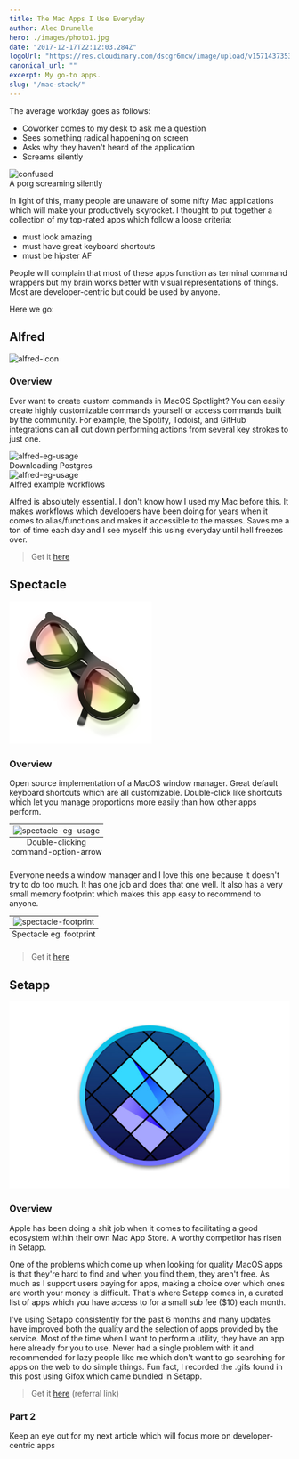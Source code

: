 ```yaml
---
title: The Mac Apps I Use Everyday
author: Alec Brunelle
hero: ./images/photo1.jpg
date: "2017-12-17T22:12:03.284Z"
logoUrl: "https://res.cloudinary.com/dscgr6mcw/image/upload/v1571437353/mac-stack-post/alfred-icon.jpg"
canonical_url: ""
excerpt: My go-to apps.
slug: "/mac-stack/"
---
```


<!-- unsplash image link: Photo by Norbert Levajsics (https://unsplash.com/@levajsics?utm_source=unsplash&utm_medium=referral&utm_content=creditCopyText) on Unsplash (https://unsplash.com/s/photos/imac?utm_source=unsplash&utm_medium=referral&utm_content=creditCopyText) -->

The average workday goes as follows:

- Coworker comes to my desk to ask me a question
- Sees something radical happening on screen
- Asks why they haven't heard of the application
- Screams silently

<div class="Image__Small">
  <img src="https://res.cloudinary.com/dscgr6mcw/image/upload/v1586178576/mac-stack-post/screams4.gif" alt="confused"/>
  <figcaption>A porg screaming silently</figcaption>
</div>

In light of this, many people are unaware of some nifty Mac applications which will make your productively skyrocket. I thought to put together a collection of my top-rated apps which follow a loose criteria:

- must look amazing
- ‎must have great keyboard shortcuts
- must be hipster AF

People will complain that most of these apps function as terminal command wrappers but my brain works better with visual representations of things. Most are developer-centric but could be used by anyone.

Here we go:

## Alfred

![alfred-icon](https://res.cloudinary.com/dscgr6mcw/image/upload/v1571437353/mac-stack-post/alfred-icon.jpg)

### Overview

Ever want to create custom commands in MacOS Spotlight? You can easily create highly customizable commands yourself or access commands built by the community. For example, the Spotify, Todoist, and GitHub integrations can all cut down performing actions from several key strokes to just one.

<div class="Image__Medium">
  <img src="https://res.cloudinary.com/dscgr6mcw/image/upload/v1586178576/mac-stack-post/alfred-eg.gif" alt="alfred-eg-usage"/>
  <figcaption>Downloading Postgres</figcaption>
</div>

<div class="Image__Medium">
  <img src="https://res.cloudinary.com/dscgr6mcw/image/upload/v1586178576/mac-stack-post/alfred-workflows.png" alt="alfred-eg-usage"/>
  <figcaption>Alfred example workflows</figcaption>
</div>

Alfred is absolutely essential. I don't know how I used my Mac before this. It makes workflows which developers have been doing for years when it comes to alias/functions and makes it accessible to the masses. Saves me a ton of time each day and I see myself this using everyday until hell freezes over.

> Get it [here](https://www.alfredapp.com/)

## ‎Spectacle

![spectacle](./images/spectacle-icon.png)

### Overview

Open source implementation of a MacOS window manager. Great default keyboard shortcuts which are all customizable. Double-click like shortcuts which let you manage proportions more easily than how other apps perform.

<table class="image">
    <caption align="bottom">Double-clicking command-option-arrow</caption>
    <tr><td><img src="https://res.cloudinary.com/dscgr6mcw/image/upload/v1586178577/mac-stack-post/spectacle-eg.gif" alt="spectacle-eg-usage"/></td></tr>
</table>

Everyone needs a window manager and I love this one because it doesn't try to do too much. It has one job and does that one well. It also has a very small memory footprint which makes this app easy to recommend to anyone.

<table class="image">
    <caption align="bottom">Spectacle eg. footprint</caption>
    <tr><td><img src="https://res.cloudinary.com/dscgr6mcw/image/upload/v1586178577/mac-stack-post/spectacle-footprint.png" alt="spectacle-footprint"/></td></tr>
</table>

> Get it [here](https://www.spectacleapp.com/)

## ‎Setapp

![setapp-logo](./images/setapp-logo.jpg)

### Overview

Apple has been doing a shit job when it comes to facilitating a good ecosystem within their own Mac App Store. A worthy competitor has risen in Setapp.

One of the problems which come up when looking for quality MacOS apps is that they're hard to find and when you find them, they aren't free. As much as I support users paying for apps, making a choice over which ones are worth your money is difficult. That's where Setapp comes in, a curated list of apps which you have access to for a small sub fee (\$10) each month.

I've using Setapp consistently for the past 6 months and many updates have improved both the quality and the selection of apps provided by the service. Most of the time when I want to perform a utility, they have an app here already for you to use. Never had a single problem with it and recommended for lazy people like me which don't want to go searching for apps on the web to do simple things. Fun fact, I recorded the .gifs found in this post using Gifox which came bundled in Setapp.

> Get it [here](https://go.setapp.com/invite/1835374b-d4c6-4140-958c-38a143a4ab2a) (referral link)

### Part 2

Keep an eye out for my next article which will focus more on developer-centric apps
